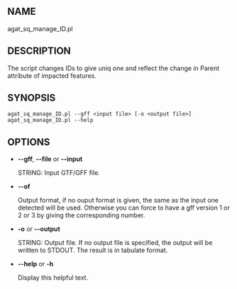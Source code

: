 ## NAME

agat\_sq\_manage\_ID.pl

## DESCRIPTION

The script changes IDs to give uniq one and reflect the change in Parent attribute
of impacted features.

## SYNOPSIS

```
agat_sq_manage_ID.pl --gff <input file> [-o <output file>]
agat_sq_manage_ID.pl --help
```

## OPTIONS

- **--gff**, **--file** or **--input**

    STRING: Input GTF/GFF file.

- **--of**

    Output format, if no ouput format is given, the same as the input one detected will be used. Otherwise you can force to have a gff version 1 or 2 or 3 by giving the corresponding number.

- **-o** or **--output**

    STRING: Output file.  If no output file is specified, the output will be written to STDOUT. The result is in tabulate format.

- **--help** or **-h**

    Display this helpful text.

